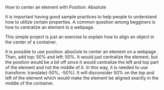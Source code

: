 How to center an element with Position: Absolute

It is important having good sample practices to help people to understand how to utilize certain properties. 
A common question among begginers is how to centralize an element in a webpage. 

This simple project is just an exercise to explain how to align an object in the center of a container.

It is possible to use position: absolute to center an element on a webpage . Then, add top: 50% and left: 50%. 
It would just centralize the element, but the position would be a bit off since it would centralize the left
and top part of the element and not the middle of it. In this way, it is needed to use transform: translate(-50%, -50%). 
It will disconsider 50% on the top and left of the element which would make the element be aligned exactly 
in the middle of the container.

